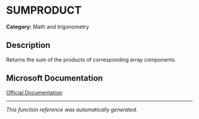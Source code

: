 # SUMPRODUCT

**Category:** Math and trigonometry

## Description
Returns the sum of the products of corresponding array components

## Microsoft Documentation
[Official Documentation](https://support.microsoft.com//en-us/office/sumproduct-function-16753e75-9f68-4874-94ac-4d2145a2fd2e)

---
*This function reference was automatically generated.*
